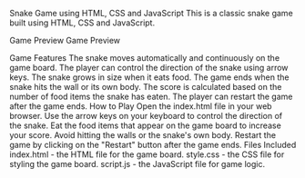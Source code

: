 Snake Game using HTML, CSS and JavaScript
This is a classic snake game built using HTML, CSS and JavaScript.

Game Preview
Game Preview

Game Features
The snake moves automatically and continuously on the game board.
The player can control the direction of the snake using arrow keys.
The snake grows in size when it eats food.
The game ends when the snake hits the wall or its own body.
The score is calculated based on the number of food items the snake has eaten.
The player can restart the game after the game ends.
How to Play
Open the index.html file in your web browser.
Use the arrow keys on your keyboard to control the direction of the snake.
Eat the food items that appear on the game board to increase your score.
Avoid hitting the walls or the snake's own body.
Restart the game by clicking on the "Restart" button after the game ends.
Files Included
index.html - the HTML file for the game board.
style.css - the CSS file for styling the game board.
script.js - the JavaScript file for game logic.
